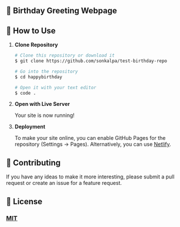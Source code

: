 ## 🎉 Birthday Greeting Webpage 

## 🚀 How to Use

1.  **Clone Repository**

    ```bash
    # Clone this repository or download it
    $ git clone https://github.com/sonkalpa/test-birthday-repo

    # Go into the repository
    $ cd happybirthday

    # Open it with your text editor
    $ code .
    ```

2. **Open with Live Server**

    Your site is now running!

3. **Deployment**

    To make your site online, you can enable GitHub Pages for the repository (Settings -> Pages). Alternatively, you can use [Netlify](https://www.netlify.com/).

## 📝 Contributing

If you have any ideas to make it more interesting, please submit a pull request or create an issue for a feature request.

## 🤝 License

### [MIT](LICENSE)


